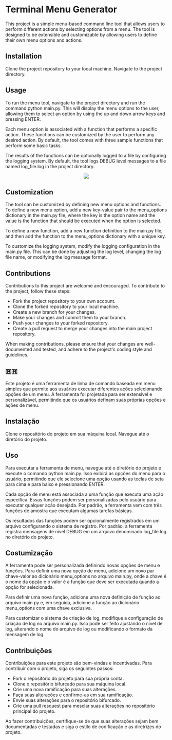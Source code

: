 # Terminal Menu Generator

This project is a simple menu-based command line tool that allows users to perform different actions by selecting options from a menu. The tool is designed to be extensible and customizable by allowing users to define their own menu options and actions.

## Installation
Clone the project repository to your local machine.
Navigate to the project directory.

## Usage
To run the menu tool, navigate to the project directory and run the command python main.py. This will display the menu options to the user, allowing them to select an option by using the up and down arrow keys and pressing ENTER.

Each menu option is associated with a function that performs a specific action. These functions can be customized by the user to perform any desired action. By default, the tool comes with three sample functions that perform some basic tasks.

The results of the functions can be optionally logged to a file by configuring the logging system. By default, the tool logs DEBUG level messages to a file named log_file.log in the project directory.

<p align="center"><img src="https://user-images.githubusercontent.com/11949740/230429876-c7b12844-fc9d-4909-b6a8-e3ee0ca0a211.png"></p>

## Customization
The tool can be customized by defining new menu options and functions. To define a new menu option, add a new key-value pair to the menu_options dictionary in the main.py file, where the key is the option name and the value is the function that should be executed when the option is selected.

To define a new function, add a new function definition to the main.py file, and then add the function to the menu_options dictionary with a unique key.

To customize the logging system, modify the logging configuration in the main.py file. This can be done by adjusting the log level, changing the log file name, or modifying the log message format.

## Contributions
Contributions to this project are welcome and encouraged. To contribute to the project, follow these steps:

* Fork the project repository to your own account.
* Clone the forked repository to your local machine.
* Create a new branch for your changes.
* Make your changes and commit them to your branch.
* Push your changes to your forked repository.
* Create a pull request to merge your changes into the main project repository.

When making contributions, please ensure that your changes are well-documented and tested, and adhere to the project's coding style and guidelines.

## 🇧🇷
Este projeto é uma ferramenta de linha de comando baseada em menu simples que permite aos usuários executar diferentes ações selecionando opções de um menu. A ferramenta foi projetada para ser extensível e personalizável, permitindo que os usuários definam suas próprias opções e ações de menu.

## Instalação
Clone o repositório do projeto em sua máquina local.
Navegue até o diretório do projeto.

## Uso
Para executar a ferramenta de menu, navegue até o diretório do projeto e execute o comando python main.py. Isso exibirá as opções do menu para o usuário, permitindo que ele selecione uma opção usando as teclas de seta para cima e para baixo e pressionando ENTER.

Cada opção de menu está associada a uma função que executa uma ação específica. Essas funções podem ser personalizadas pelo usuário para executar qualquer ação desejada. Por padrão, a ferramenta vem com três funções de amostra que executam algumas tarefas básicas.

Os resultados das funções podem ser opcionalmente registrados em um arquivo configurando o sistema de registro. Por padrão, a ferramenta registra mensagens de nível DEBUG em um arquivo denominado log_file.log no diretório do projeto.

## Costumização
A ferramenta pode ser personalizada definindo novas opções de menu e funções. Para definir uma nova opção de menu, adicione um novo par chave-valor ao dicionário menu_options no arquivo main.py, onde a chave é o nome da opção e o valor é a função que deve ser executada quando a opção for selecionada.

Para definir uma nova função, adicione uma nova definição de função ao arquivo main.py e, em seguida, adicione a função ao dicionário menu_options com uma chave exclusiva.

Para customizar o sistema de criação de log, modifique a configuração de criação de log no arquivo main.py. Isso pode ser feito ajustando o nível de log, alterando o nome do arquivo de log ou modificando o formato da mensagem de log.

## Contribuições
Contribuições para este projeto são bem-vindas e incentivadas. Para contribuir com o projeto, siga os seguintes passos:

* Fork o repositório do projeto para sua própria conta.
* Clone o repositório bifurcado para sua máquina local.
* Crie uma nova ramificação para suas alterações.
* Faça suas alterações e confirme-as em sua ramificação.
* Envie suas alterações para o repositório bifurcado.
* Crie uma pull resquest  para mesclar suas alterações no repositório principal do projeto.

Ao fazer contribuições, certifique-se de que suas alterações sejam bem documentadas e testadas e siga o estilo de codificação e as diretrizes do projeto.

